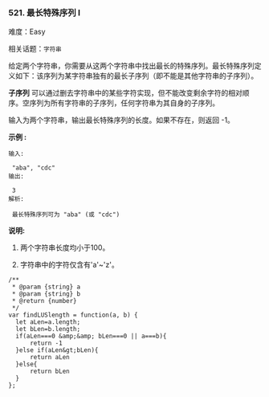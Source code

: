 ### 521. 最长特殊序列 Ⅰ

难度：Easy

相关话题：`字符串`

给定两个字符串，你需要从这两个字符串中找出最长的特殊序列。最长特殊序列定义如下：该序列为某字符串独有的最长子序列（即不能是其他字符串的子序列）。



 **子序列** 可以通过删去字符串中的某些字符实现，但不能改变剩余字符的相对顺序。空序列为所有字符串的子序列，任何字符串为其自身的子序列。



输入为两个字符串，输出最长特殊序列的长度。如果不存在，则返回 -1。



 **示例 :** 





```
输入:

 "aba", "cdc"
输出:

 3
解析:

 最长特殊序列可为 "aba" (或 "cdc")

```

 **说明:** 





1. 两个字符串长度均小于100。

2. 字符串中的字符仅含有&#39;a&#39;~&#39;z&#39;。






```
/**
 * @param {string} a
 * @param {string} b
 * @return {number}
 */
var findLUSlength = function(a, b) {
  let aLen=a.length;
  let bLen=b.length;
  if(aLen===0 &amp;&amp; bLen===0 || a===b){
      return -1
  }else if(aLen&gt;bLen){
      return aLen
  }else{
      return bLen
  }
};



```
